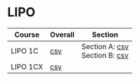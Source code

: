 # LIPO

| Course | Overall | Section |
| ------ | ------- | ------- |
| LIPO 1C | [csv](https://github.com/UCSD-Historical-Enrollment-Data/2024Spring/blob/main/overall/LIPO%201C.csv) | Section A: [csv](https://github.com/UCSD-Historical-Enrollment-Data/2024Spring/blob/main/section/LIPO%201C_A.csv)<br>Section B: [csv](https://github.com/UCSD-Historical-Enrollment-Data/2024Spring/blob/main/section/LIPO%201C_B.csv) |
| LIPO 1CX | [csv](https://github.com/UCSD-Historical-Enrollment-Data/2024Spring/blob/main/overall/LIPO%201CX.csv) |  |
